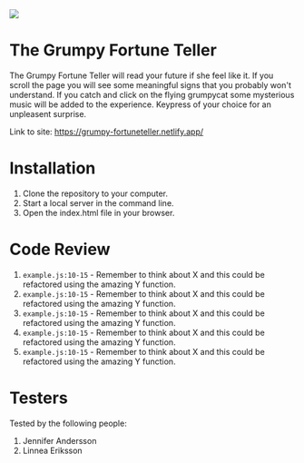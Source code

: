 <img src="https://media.giphy.com/media/HNMRdQec5e2l2/giphy.gif">

# The Grumpy Fortune Teller

The Grumpy Fortune Teller will read your future if she feel like it. If you scroll the page you will see some meaningful signs that you probably won't understand. If you catch and click on the flying grumpycat some mysterious music will be added to the experience. Keypress of your choice for an unpleasent surprise.

Link to site: https://grumpy-fortuneteller.netlify.app/

# Installation

1. Clone the repository to your computer.
2. Start a local server in the command line.
3. Open the index.html file in your browser.

# Code Review

1. `example.js:10-15` - Remember to think about X and this could be refactored using the amazing Y function.
1. `example.js:10-15` - Remember to think about X and this could be refactored using the amazing Y function.
1. `example.js:10-15` - Remember to think about X and this could be refactored using the amazing Y function.
1. `example.js:10-15` - Remember to think about X and this could be refactored using the amazing Y function.
1. `example.js:10-15` - Remember to think about X and this could be refactored using the amazing Y function.

# Testers

Tested by the following people:

1. Jennifer Andersson
2. Linnea Eriksson
